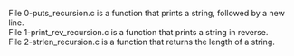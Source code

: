File 0-puts_recursion.c is a function that prints a string, followed by a new line. <br/>
File 1-print_rev_recursion.c is a function that prints a string in reverse. <br/>
File 2-strlen_recursion.c is a function that returns the length of a string.<br/>